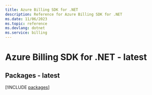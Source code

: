 ```yaml
---
title: Azure Billing SDK for .NET
description: Reference for Azure Billing SDK for .NET
ms.date: 11/06/2023
ms.topic: reference
ms.devlang: dotnet
ms.service: billing
---
```

# Azure Billing SDK for .NET - latest
## Packages - latest
[!INCLUDE [packages](billing-index.md)]